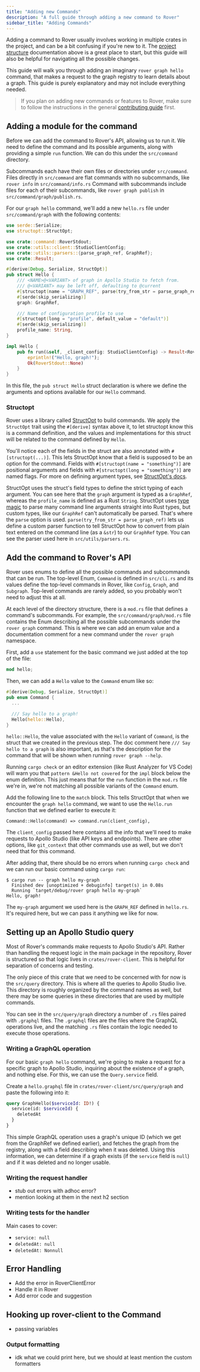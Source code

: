 ```yaml
---
title: "Adding new Commands"
description: "A full guide through adding a new command to Rover"
sidebar_title: "Adding Commands"
---
```


Adding a command to Rover usually involves working in multiple crates in the project, and can be a bit confusing if you're new to it. The [project structure](#project-structure) documentation above is a great place to start, but this guide will also be helpful for navigating all the possible changes.

This guide will walk you through adding an imaginary `rover graph hello` command, that makes a request to the graph registry to learn details about a graph. This guide is purely explanatory and may not include everything needed.

> If you plan on adding new commands or features to Rover, make sure to follow the instructions in the general [contributing guide](./contributing) first.


## Adding a module for the command

Before we can add the command to Rover's API, allowing us to run it. We need to define the command and its possible arguments, along with providing a simple `run` function. We can do this under the `src/command` directory.

Subcommands each have their own files or directories under `src/command`. Files directly in `src/command` are flat commands with no subcommands, like `rover info` in `src/command/info.rs` Command with subcommands include files for each of their subcommands, like `rover graph publish` in `src/command/graph/publish.rs`.

For our `graph hello` command, we'll add a new `hello.rs` file under `src/command/graph` with the following contents: 

```rust
use serde::Serialize;
use structopt::StructOpt;

use crate::command::RoverStdout;
use crate::utils::client::StudioClientConfig;
use crate::utils::parsers::{parse_graph_ref, GraphRef};
use crate::Result;

#[derive(Debug, Serialize, StructOpt)]
pub struct Hello {
    /// <NAME>@<VARIANT> of graph in Apollo Studio to fetch from.
    /// @<VARIANT> may be left off, defaulting to @current
    #[structopt(name = "GRAPH_REF", parse(try_from_str = parse_graph_ref))]
    #[serde(skip_serializing)]
    graph: GraphRef,

    /// Name of configuration profile to use
    #[structopt(long = "profile", default_value = "default")]
    #[serde(skip_serializing)]
    profile_name: String,
}

impl Hello {
    pub fn run(&self, _client_config: StudioClientConfig) -> Result<RoverStdout> {
        eprintln!("Hello, graph!");
        Ok(RoverStdout::None)
    }
}
```

In this file, the `pub struct Hello` struct declaration is where we define the arguments and options available for our `Hello` command. 

### Structopt

Rover uses a library called [StructOpt](https://docs.rs/structopt) to build commands. We apply the `StructOpt` trait using the `#[derive]` syntax above it, to let structopt know this is a command definition, and the values and implementations for this struct will be related to the command defined by `Hello`.

You'll notice each of the fields in the struct are also annotated with `#[structopt(...)]`. This lets StructOpt know that a field is supposed to be an option for the command. Fields with `#[structopt(name = "something")]` are positional arguments and fields with `#[structopt(long = "something")]` are named flags. For more on defining argument types, see [StructOpt's docs](https://docs.rs/structopt/0.3.21/structopt/#specifying-argument-types).

StructOpt uses the struct's field types to define the strict typing of each argument. You can see here that the `graph` argument is typed as a `GraphRef`, whereas the `profile_name` is defined as a Rust `String`. StructOpt uses [type magic](https://docs.rs/structopt/0.3.21/structopt/#type-magic) to parse many command line arguments straight into Rust types, but custom types, like our `GraphRef` can't automatically be parsed. That's where the `parse` option is used. `parse(try_from_str = parse_graph_ref)` lets us define a custom parser function to tell StructOpt how to convert from plain text entered on the command line (as a `&str`) to our `GraphRef` type. You can see the parser used here in `src/utils/parsers.rs`.

## Add the command to Rover's API

Rover uses enums to define all the possible commands and subcommands that can be run. The top-level Enum, `Command` is defined in `src/cli.rs` and its values define the top-level commands in Rover, like `Config`, `Graph`, and `Subgraph`. Top-level commands are rarely added, so you probably won't need to adjust this at all. 

At each level of the directory structure, there is a `mod.rs` file that defines a command's subcommands. For example, the `src/command/graph/mod.rs` file contains the Enum describing all the possible subcommands under the `rover graph` command. This is where we can add an enum value and a documentation comment for a new command under the `rover graph` namespace.

First, add a `use` statement for the basic command we just added at the top of the file: 

```rust
mod hello;
```

Then, we can add a `Hello` value to the `Command` enum like so:

```rust
#[derive(Debug, Serialize, StructOpt)]
pub enum Command {
  ...

  /// Say hello to a graph!
  Hello(hello::Hello),
}
```

`hello::Hello`, the value associated with the `Hello` variant of `Command`, is the struct that we created in the previous step. The doc comment here `/// Say hello to a graph` is also important, as that's the description for the command that will be shown when running `rover graph --help`.

Running `cargo check` or an editor extension (like Rust Analyzer for VS Code) will warn you that `pattern &Hello not covered` for the `impl` block below the enum definition. This just means that for the `run` function in the `mod.rs` file we're in, we're not matching all possible variants of the `Command` enum. 

Add the following line to the `match` block. This tells StructOpt that when we encounter the `graph hello` command, we want to use the `Hello.run` function that we defined earlier to execute it:

```
Command::Hello(command) => command.run(client_config),
```

The `client_config` passed here contains all the info that we'll need to make requests to Apollo Studio (like API keys and endpoints). There are other options, like `git_context` that other commands use as well, but we don't need that for this command.

After adding that, there should be no errors when running `cargo check` and we can run our basic command using `cargo run`:

```shell
$ cargo run -- graph hello my-graph
  Finished dev [unoptimized + debuginfo] target(s) in 0.08s
  Running `target/debug/rover graph hello my-graph`
Hello, graph!
```

The `my-graph` argument we used here is the `GRAPH_REF` defined in `hello.rs`. It's required here, but we can pass it anything we like for now.

## Setting up an Apollo Studio query

Most of Rover's commands make requests to Apollo Studio's API. Rather than handling the request logic in the main package in the repository, Rover is structured so that logic lives in `crates/rover-client`. This is helpful for separation of concerns and testing.

The only piece of this crate that we need to be concerned with for now is the `src/query` directory. This is where all the queries to Apollo Studio live. This directory is roughly organized by the command names as well, but there may be some queries in these directories that are used by multiple commands.

You can see in the `src/query/graph` directory a number of `.rs` files paired with `.graphql` files. The `.graphql` files are the files where the GraphQL operations live, and the matching `.rs` files contain the logic needed to execute those operations.

### Writing a GraphQL operation

For our basic `graph hello` command, we're going to make a request for a specific graph to Apollo Studio, inquiring about the existence of a graph, and nothing else. For this, we can use the `Query.service` field.

Create a `hello.graphql` file in `crates/rover-client/src/query/graph` and paste the following into it:

```graphql
query GraphHello($serviceId: ID!) {
  service(id: $serviceId) {
    deletedAt
  }
}
```

This simple GraphQL operation uses a graph's unique ID (which we get from the GraphRef we defined earlier), and fetches the graph from the registry, along with a field describing when it was deleted. Using this information, we can determine if a graph exists (if the `service` field is `null`) and if it was deleted and no longer usable.

### Writing the request handler

- stub out errors with adhoc error? 
- mention looking at them in the next h2 section

### Writing tests for the handler

Main cases to cover: 
- `service: null`
- `deletedAt: null`
- `deletedAt: Nonnull`

## Error Handling

- Add the error in RoverClientError
- Handle it in Rover
- Add error code and suggestion

## Hooking up rover-client to the Command

- passing variables

### Output formatting

- idk what we could print here, but we should at least mention the custom formatters
